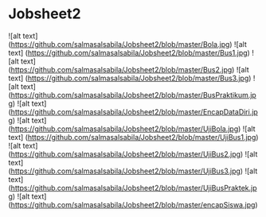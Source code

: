 # Jobsheet2
![alt text] (https://github.com/salmasalsabila/Jobsheet2/blob/master/Bola.jpg)
![alt text] (https://github.com/salmasalsabila/Jobsheet2/blob/master/Bus1.jpg)
![alt text] (https://github.com/salmasalsabila/Jobsheet2/blob/master/Bus2.jpg)
![alt text] (https://github.com/salmasalsabila/Jobsheet2/blob/master/Bus3.jpg)
![alt text] (https://github.com/salmasalsabila/Jobsheet2/blob/master/BusPraktikum.jpg)
![alt text] (https://github.com/salmasalsabila/Jobsheet2/blob/master/EncapDataDiri.jpg)
![alt text] (https://github.com/salmasalsabila/Jobsheet2/blob/master/UjiBola.jpg)
![alt text] (https://github.com/salmasalsabila/Jobsheet2/blob/master/UjiBus1.jpg)
![alt text] (https://github.com/salmasalsabila/Jobsheet2/blob/master/UjiBus2.jpg)
![alt text] (https://github.com/salmasalsabila/Jobsheet2/blob/master/UjiBus3.jpg)
![alt text] (https://github.com/salmasalsabila/Jobsheet2/blob/master/UjiBusPraktek.jpg)
![alt text] (https://github.com/salmasalsabila/Jobsheet2/blob/master/encapSiswa.jpg)
